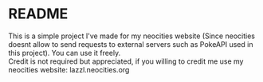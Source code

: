 # README

This is a simple project I've made for my neocities website (Since neocities doesnt allow to send requests to external servers such as PokeAPI used in this project). You can use it freely. <br />
Credit is not required but appreciated, if you willing to credit me use my neocities website: lazzl.neocities.org
